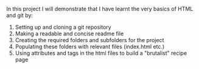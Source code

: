 In this project I will demonstrate that I have learnt the very basics of HTML and git by:

1. Setting up and cloning a git repository
2. Making a readable and concise readme file
3. Creating the required folders and subfolders for the project
4. Populating these folders with relevant files (index.html etc.)
5. Using attributes and tags in the html files to build a "brutalist" recipe page


